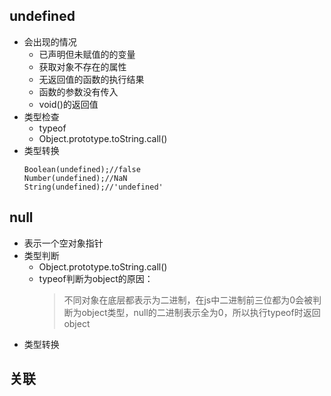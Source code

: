## undefined

* 会出现的情况
  * 已声明但未赋值的的变量
  * 获取对象不存在的属性
  * 无返回值的函数的执行结果
  * 函数的参数没有传入
  * void\(\)的返回值
* 类型检查
  * typeof
  * Object.prototype.toString.call\(\)
* 类型转换
  ```
  Boolean(undefined);//false
  Number(undefined);//NaN
  String(undefined);//'undefined'
  ```

## null

* 表示一个空对象指针
* 类型判断
  * Object.prototype.toString.call\(\)
  * typeof判断为object的原因：
    > 不同对象在底层都表示为二进制，在js中二进制前三位都为0会被判断为object类型，null的二进制表示全为0，所以执行typeof时返回object
* 类型转换

## 关联



